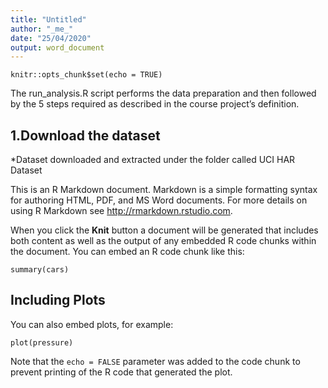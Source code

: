 ```yaml
---
title: "Untitled"
author: "_me_"
date: "25/04/2020"
output: word_document
---
```


```{r setup, include=FALSE}
knitr::opts_chunk$set(echo = TRUE)
```
The run_analysis.R script performs the data preparation and then followed by the 5 steps required as described in the course project’s definition.
## 1.Download the dataset
  *Dataset downloaded and extracted under the folder called UCI HAR Dataset

This is an R Markdown document. Markdown is a simple formatting syntax for authoring HTML, PDF, and MS Word documents. For more details on using R Markdown see <http://rmarkdown.rstudio.com>.

When you click the **Knit** button a document will be generated that includes both content as well as the output of any embedded R code chunks within the document. You can embed an R code chunk like this:

```{r cars}
summary(cars)
```

## Including Plots

You can also embed plots, for example:

```{r pressure, echo=FALSE}
plot(pressure)
```

Note that the `echo = FALSE` parameter was added to the code chunk to prevent printing of the R code that generated the plot.
